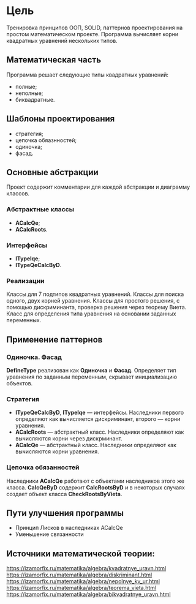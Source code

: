 # Цель
Тренировка принципов ООП, SOLID, паттернов проектирования на простом математическом проекте. Программа вычисляет корни квадратных уравнений нескольких типов. 
<!--
  Стратегия, цепочка обязанностей, синглтон, фасад, интверсия управления и внедрение зависимостей.
  Проверка следования принципам ООП, СОЛИД
-->
## Математическая часть
Программа решает следующие типы квадратных уравнений:
- полные;
- неполные;
- биквадратные.

## Шаблоны проектирования
- стратегия;
- цепочка обяазнностей;
- одиночка;
- фасад.

## Основные абстракции
Проект содержит комментарии для каждой абстракции и диаграмму классов.

### Абстрактные классы
- **ACalcQe**;
- **ACalcRoots**.
### Интерфейсы
- **ITypeIqe**;
- **ITypeQeCalcByD**.
### Реализации
Классы для 7 подтипов квадратных уравнений. 
Классы для поиска одного, двух корней уравнения. 
Классы для простого решения, с помощью дискриминанта, проверка решения через теорему Виета.
Класс для определения типа уравнения на основании заданных переменных.

## Применение паттернов
### Одиночка. Фасад 
**DefineType** реализован как **Одиночка** и **Фасад**. Определяет тип уравнения по заданным переменным, скрывает инициализацию объектов.
### Стратегия
- **ITypeQeCalcByD**, **ITypeIqe** — интерфейсы. Наследники первого определяют как вычисляется дискриминант, второго — корни уравнения. 
- **ACalcRoots** — абстрактный класс. Наследники определяют как вычисляются корни через дискрминант.
- **ACalcQe** — абстрактный класс. Наследники определяют как вычисляются корни уравнения. 
### Цепочка обязанностей
Наследники **ACalcQe** работают с объектами наследников этого же класса. **CalcQeByD** содержит **CalcRootsByD** и в некоторых случаях создает объект класса **CheckRootsByVieta**.


## Пути улучшения программы 
- Принцип Лисков в наследниках ACalcQe
- Уменьшение связанности

## Источники математической теории:
https://izamorfix.ru/matematika/algebra/kvadratnye_uravn.html
https://izamorfix.ru/matematika/algebra/diskriminant.html
https://izamorfix.ru/matematika/algebra/nepolnye_kv_ur.html
https://izamorfix.ru/matematika/algebra/teorema_vieta.html
https://izamorfix.ru/matematika/algebra/bikvadratnye_uravn.html
